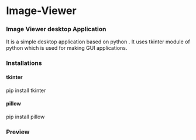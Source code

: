 # Image-Viewer
<h3>Image Viewer desktop Application</h3>

It is a simple desktop application based on python . It uses tkinter module of python which is used for making GUI applications.


<h3>Installations</h3> 
<h4>tkinter</h4>
  pip install tkinter
<h4>pillow</h4>
  pip install pillow

<h3>Preview</h3>
